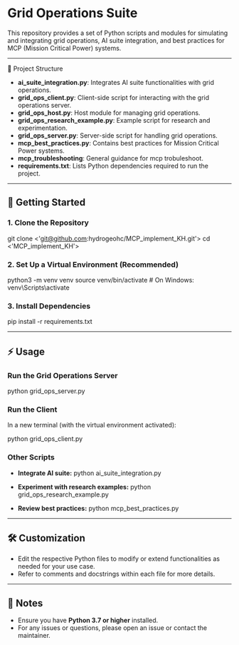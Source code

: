# Grid Operations Suite

This repository provides a set of Python scripts and modules for simulating and integrating grid operations, AI suite integration, and best practices for MCP (Mission Critical Power) systems.

---
<summary>📁 Project Structure</summary>

- **ai_suite_integration.py**: Integrates AI suite functionalities with grid operations.
- **grid_ops_client.py**: Client-side script for interacting with the grid operations server.
- **grid_ops_host.py**: Host module for managing grid operations.
- **grid_ops_research_example.py**: Example script for research and experimentation.
- **grid_ops_server.py**: Server-side script for handling grid operations.
- **mcp_best_practices.py**: Contains best practices for Mission Critical Power systems.
- **mcp_troubleshooting**: General guidance for mcp trobuleshoot.
- **requirements.txt**: Lists Python dependencies required to run the project.

---

## 🚀 Getting Started

### 1. Clone the Repository

git clone <'git@github.com:hydrogeohc/MCP_implement_KH.git'>
cd <'MCP_implement_KH'>


### 2. Set Up a Virtual Environment (Recommended)

python3 -m venv venv
source venv/bin/activate # On Windows: venv\Scripts\activate

### 3. Install Dependencies

pip install -r requirements.txt

---

## ⚡ Usage

### Run the Grid Operations Server

python grid_ops_server.py

### Run the Client

In a new terminal (with the virtual environment activated):

python grid_ops_client.py


### Other Scripts

- **Integrate AI suite:**
python ai_suite_integration.py

- **Experiment with research examples:**
python grid_ops_research_example.py

- **Review best practices:**
python mcp_best_practices.py

---

## 🛠️ Customization

- Edit the respective Python files to modify or extend functionalities as needed for your use case.
- Refer to comments and docstrings within each file for more details.

---

## 📝 Notes

- Ensure you have **Python 3.7 or higher** installed.
- For any issues or questions, please open an issue or contact the maintainer.